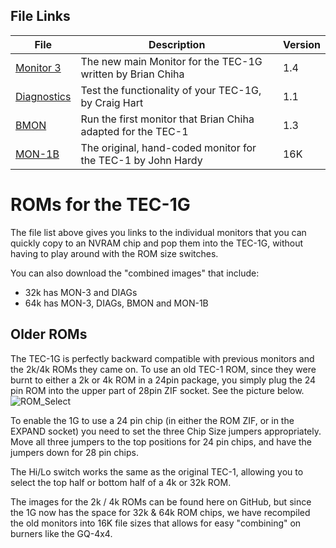 ## File Links
| File | Description | Version |
|---|---|---|
| [Monitor 3](./MON3/) | The new main Monitor for the TEC-1G written by Brian Chiha| 1.4 |
| [Diagnostics](./DIAGs/) | Test the functionality of your TEC-1G, by Craig Hart | 1.1 |
| [BMON](./BMON/) | Run the first monitor that Brian Chiha adapted for the TEC-1 | 1.3 |
| [MON-1B](./MON1/) | The original, hand-coded monitor for the TEC-1 by John Hardy | 16K |

# ROMs for the TEC-1G

The file list above gives you links to the individual monitors that you can quickly copy to an NVRAM chip
and pop them into the TEC-1G, without having to play around with the ROM size switches.

You can also download the "combined images" that include:
 - 32k has MON-3 and DIAGs
 - 64k has MON-3, DIAGs, BMON and MON-1B


## Older ROMs

The TEC-1G is perfectly backward compatible with previous monitors and the 2k/4k ROMs they came on.
To use an old TEC-1 ROM, since they were burnt to either a 2k or 4k ROM in a 24pin package, you simply plug the 24 pin ROM into the upper part of 28pin ZIF socket. See the picture below.
![ROM_Select](https://github.com/MarkJelic/TEC-1G/assets/13119623/8d69fc73-478f-4a73-8ddb-a0395251e33d)

To enable the 1G to use a 24 pin chip (in either the ROM ZIF, or in the EXPAND socket) you need to set the three Chip Size jumpers appropriately. Move all three jumpers to the top positions for 24 pin chips, and have the jumpers down for 28 pin chips.

The Hi/Lo switch works the same as the original TEC-1, allowing you to select the top half or bottom half of a 4k or 32k ROM.

The images for the 2k / 4k ROMs can be found here on GitHub, but since the 1G now has the space for 32k & 64k ROM chips, we have recompiled the old monitors into 16K file sizes that allows for easy "combining" on burners like the GQ-4x4.


